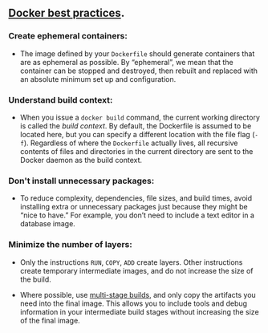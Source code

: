 ## [Docker best practices](https://docs.docker.com/develop/develop-images/dockerfile_best-practices/).

### Create ephemeral containers:

- The image defined by your `Dockerfile` should generate containers that are as ephemeral as possible. By “ephemeral”, we mean that the container can be stopped and destroyed, then rebuilt and replaced with an absolute minimum set up and configuration.

### Understand build context:

- When you issue a `docker build` command, the current working directory is called the <em>build context</em>. By default, the Dockerfile is assumed to be located here, but you can specify a different location with the file flag (`-f`). Regardless of where the `Dockerfile` actually lives, all recursive contents of files and directories in the current directory are sent to the Docker daemon as the build context.

### Don't install unnecessary packages:

- To reduce complexity, dependencies, file sizes, and build times, avoid installing extra or unnecessary packages just because they might be “nice to have.” For example, you don’t need to include a text editor in a database image.

### Minimize the number of layers:

- Only the instructions `RUN`, `COPY`, `ADD` create layers. Other instructions create temporary intermediate images, and do not increase the size of the build.

- Where possible, use [multi-stage builds](https://docs.docker.com/develop/develop-images/multistage-build/), and only copy the artifacts you need into the final image. This allows you to include tools and debug information in your intermediate build stages without increasing the size of the final image.
